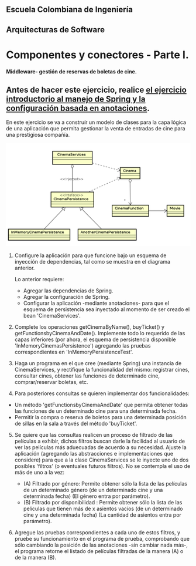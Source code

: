 ## Escuela Colombiana de Ingeniería

## Arquitecturas de Software

# Componentes y conectores - Parte I.

#### Middleware- gestión de reservas de boletas de cine.


## Antes de hacer este ejercicio, realice [el ejercicio introductorio al manejo de Spring y la configuración basada en anotaciones](https://github.com/ARSW-ECI/Spring_LightweightCont_Annotation-DI_Example).

En este ejercicio se va a construír un modelo de clases para la capa lógica de una aplicación que permita gestionar la venta de entradas de cine para una prestigiosa compañía. 

![](img/CinemaClassDiagram.png)

1. Configure la aplicación para que funcione bajo un esquema de inyección de dependencias, tal como se muestra en el diagrama anterior.


	Lo anterior requiere:

	* Agregar las dependencias de Spring.
	* Agregar la configuración de Spring.
	* Configurar la aplicación -mediante anotaciones- para que el esquema de persistencia sea inyectado al momento de ser creado el bean 'CinemaServices'.

2. Complete los operaciones getCinemaByName(), buyTicket() y getFunctionsbyCinemaAndDate(). Implemente todo lo requerido de las capas inferiores (por ahora, el esquema de persistencia disponible 'InMemoryCinemasPersistence') agregando las pruebas correspondientes en 'InMemoryPersistenceTest'.

 3. Haga un programa en el que cree (mediante Spring) una instancia de CinemaServices, y rectifique la funcionalidad del mismo: registrar cines, consultar cines, obtener las funciones de determinado cine, comprar/reservar boletas, etc.

4. Para posteriores consultas se quieren implementar dos funcionalidades:
- Un método 'getFunctionsbyCinemaAndDate' que permita obtener todas las funciones de un determinado cine para una determinada fecha.
- Permitir la compra o reserva de boletos para una determinada posición de sillas en la sala a través del método 'buyTicket'.
5. Se quiere que las consultas realicen un proceso de filtrado de las películas a exhibir, dichos filtros buscan darle la facilidad al usuario de ver las películas más aduecuadas de acuerdo a su necesidad.
Ajuste la aplicación (agregando las abstracciones e implementaciones que considere) para que a la clase CinemaServices se le inyecte uno de dos posibles 'filtros' (o eventuales futuros filtros). No se contempla el uso de más de uno a la vez:
	* (A) Filtrado por género: Permite obtener sólo la lista de las películas de un determinado género (de un determinado cine y una determinada fecha) (El género entra por parámetro).
	* (B) Filtrado por disponibilidad :  Permite obtener sólo la lista de las películas que tienen más de x asientos vacíos (de un determinado cine y una determinada fecha) (La cantidad de asientos entra por parámetro).

5. Agregue las pruebas correspondientes a cada uno de estos filtros, y pruebe su funcionamiento en el programa de prueba, comprobando que sólo cambiando la posición de las anotaciones -sin cambiar nada más-, el programa retorne el listado de películas filtradas de la manera (A) o de la manera (B).
